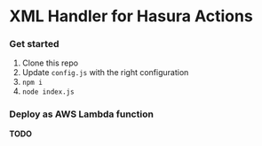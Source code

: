 # XML Handler for Hasura Actions


### Get started

1. Clone this repo
2. Update `config.js` with the right configuration
2. `npm i`
3. `node index.js`

### Deploy as AWS Lambda function

**TODO**
